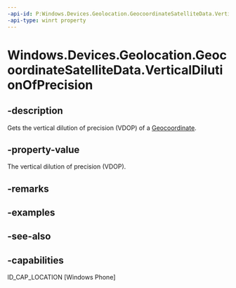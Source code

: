 ----api-id: P:Windows.Devices.Geolocation.GeocoordinateSatelliteData.VerticalDilutionOfPrecision
-api-type: winrt property
---<!-- Property syntaxpublic Windows.Foundation.IReference<double> VerticalDilutionOfPrecision { get; }--># Windows.Devices.Geolocation.GeocoordinateSatelliteData.VerticalDilutionOfPrecision## -descriptionGets the vertical dilution of precision (VDOP) of a [Geocoordinate](geocoordinate.md).## -property-valueThe vertical dilution of precision (VDOP).## -remarks## -examples## -see-also## -capabilitiesID_CAP_LOCATION [Windows Phone]